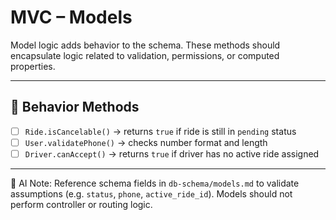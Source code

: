 # MVC – Models

Model logic adds behavior to the schema. These methods should encapsulate logic related to validation, permissions, or computed properties.

---

## 🧩 Behavior Methods

- [ ] `Ride.isCancelable()` → returns `true` if ride is still in `pending` status
- [ ] `User.validatePhone()` → checks number format and length
- [ ] `Driver.canAccept()` → returns `true` if driver has no active ride assigned

---

🧠 AI Note: Reference schema fields in `db-schema/models.md` to validate assumptions (e.g. `status`, `phone`, `active_ride_id`). Models should not perform controller or routing logic.
